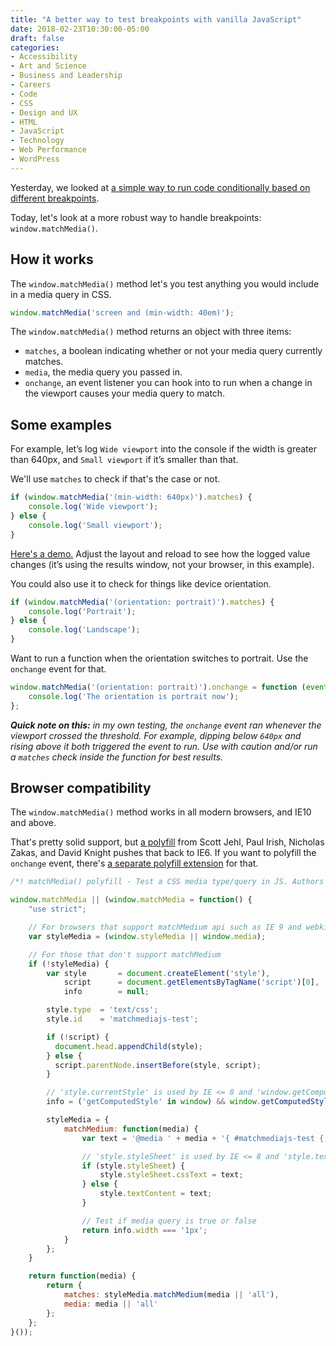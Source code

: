 ```yaml
---
title: "A better way to test breakpoints with vanilla JavaScript"
date: 2018-02-23T10:30:00-05:00
draft: false
categories:
- Accessibility
- Art and Science
- Business and Leadership
- Careers
- Code
- CSS
- Design and UX
- HTML
- JavaScript
- Technology
- Web Performance
- WordPress
---
```


Yesterday, we looked at [a simple way to run code conditionally based on different breakpoints](/breakpoint-conditional-javascript-in-vanilla-js/).

Today, let's look at a more robust way to handle breakpoints: `window.matchMedia()`.

## How it works

The `window.matchMedia()` method let's you test anything you would include in a media query in CSS.

```js
window.matchMedia('screen and (min-width: 40em)');
```

The `window.matchMedia()` method returns an object with three items:

- `matches`, a boolean indicating whether or not your media query currently matches.
- `media`, the media query you passed in.
- `onchange`, an event listener you can hook into to run when a change in the viewport causes your media query to match.

## Some examples

For example, let’s log `Wide viewport` into the console if the width is greater than 640px, and `Small viewport` if it’s smaller than that.

We'll use `matches` to check if that's the case or not.

```js
if (window.matchMedia('(min-width: 640px)').matches) {
	console.log('Wide viewport');
} else {
	console.log('Small viewport');
}
```

[Here's a demo.](https://jsfiddle.net/cferdinandi/qh9958oy/) Adjust the layout and reload to see how the logged value changes (it’s using the results window, not your browser, in this example).

You could also use it to check for things like device orientation.

```js
if (window.matchMedia('(orientation: portrait)').matches) {
	console.log('Portrait');
} else {
	console.log('Landscape');
}
```

Want to run a function when the orientation switches to portrait. Use the `onchange` event for that.

```js
window.matchMedia('(orientation: portrait)').onchange = function (event) {
	console.log('The orientation is portrait now');
};
```

*__Quick note on this:__ in my own testing, the `onchange` event ran whenever the viewport crossed the threshold. For example, dipping below `640px` and rising above it both triggered the event to run. Use with caution and/or run a `matches` check inside the function for best results.*

## Browser compatibility

The `window.matchMedia()` method works in all modern browsers, and IE10 and above.

That's pretty solid support, but [a polyfill](https://vanillajstoolkit.com/polyfills/matchmedia/) from Scott Jehl, Paul Irish, Nicholas Zakas, and David Knight pushes that back to IE6. If you want to polyfill the `onchange` event, there's [a separate polyfill extension](https://vanillajstoolkit.com/polyfills/matchmediaaddeventlistener/) for that.

```js
/*! matchMedia() polyfill - Test a CSS media type/query in JS. Authors & copyright (c) 2012: Scott Jehl, Paul Irish, Nicholas Zakas, David Knight. MIT license */

window.matchMedia || (window.matchMedia = function() {
    "use strict";

    // For browsers that support matchMedium api such as IE 9 and webkit
    var styleMedia = (window.styleMedia || window.media);

    // For those that don't support matchMedium
    if (!styleMedia) {
        var style       = document.createElement('style'),
            script      = document.getElementsByTagName('script')[0],
            info        = null;

        style.type  = 'text/css';
        style.id    = 'matchmediajs-test';

        if (!script) {
          document.head.appendChild(style);
        } else {
          script.parentNode.insertBefore(style, script);
        }

        // 'style.currentStyle' is used by IE <= 8 and 'window.getComputedStyle' for all other browsers
        info = ('getComputedStyle' in window) && window.getComputedStyle(style, null) || style.currentStyle;

        styleMedia = {
            matchMedium: function(media) {
                var text = '@media ' + media + '{ #matchmediajs-test { width: 1px; } }';

                // 'style.styleSheet' is used by IE <= 8 and 'style.textContent' for all other browsers
                if (style.styleSheet) {
                    style.styleSheet.cssText = text;
                } else {
                    style.textContent = text;
                }

                // Test if media query is true or false
                return info.width === '1px';
            }
        };
    }

    return function(media) {
        return {
            matches: styleMedia.matchMedium(media || 'all'),
            media: media || 'all'
        };
    };
}());
```
